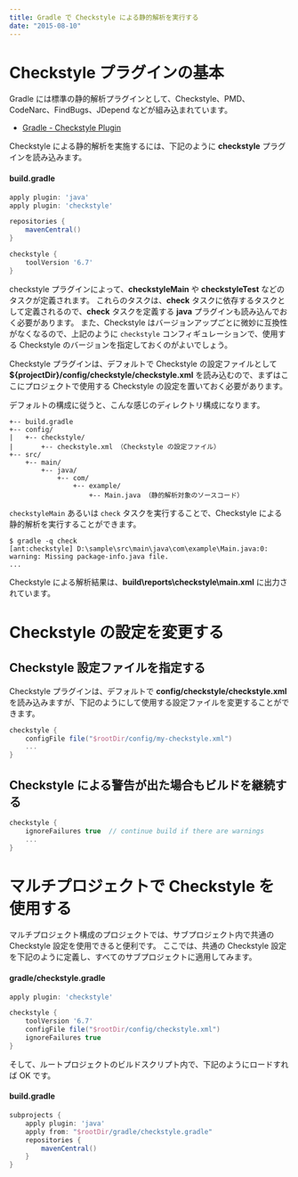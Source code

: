 ```yaml
---
title: Gradle で Checkstyle による静的解析を実行する
date: "2015-08-10"
---
```


Checkstyle プラグインの基本
====
Gradle には標準の静的解析プラグインとして、Checkstyle、PMD、CodeNarc、FindBugs、JDepend などが組み込まれています。

* [Gradle - Checkstyle Plugin](https://docs.gradle.org/current/userguide/checkstyle_plugin.html)

Checkstyle による静的解析を実施するには、下記のように **checkstyle** プラグインを読み込みます。


#### build.gradle
```groovy
apply plugin: 'java'
apply plugin: 'checkstyle'

repositories {
    mavenCentral()
}

checkstyle {
    toolVersion '6.7'
}
```

checkstyle プラグインによって、**checkstyleMain** や **checkstyleTest** などのタスクが定義されます。
これらのタスクは、**check** タスクに依存するタスクとして定義されるので、**check** タスクを定義する **java** プラグインも読み込んでおく必要があります。
また、Checkstyle はバージョンアップごとに微妙に互換性がなくなるので、上記のように `checkstyle` コンフィギュレーションで、使用する Checkstyle のバージョンを指定しておくのがよいでしょう。

Checkstyle プラグインは、デフォルトで Checkstyle の設定ファイルとして **${projectDir}/config/checkstyle/checkstyle.xml** を読み込むので、まずはここにプロジェクトで使用する Checkstyle の設定を置いておく必要があります。

デフォルトの構成に従うと、こんな感じのディレクトリ構成になります。

```
+-- build.gradle
+-- config/
|   +-- checkstyle/
|       +-- checkstyle.xml （Checkstyle の設定ファイル）
+-- src/
    +-- main/
        +-- java/
            +-- com/
                +-- example/
                    +-- Main.java （静的解析対象のソースコード）
```

`checkstyleMain` あるいは `check` タスクを実行することで、Checkstyle による静的解析を実行することができます。

```
$ gradle -q check
[ant:checkstyle] D:\sample\src\main\java\com\example\Main.java:0: warning: Missing package-info.java file.
...
```

Checkstyle による解析結果は、**build\reports\checkstyle\main.xml** に出力されています。


Checkstyle の設定を変更する
====

Checkstyle 設定ファイルを指定する
----
Checkstyle プラグインは、デフォルトで **config/checkstyle/checkstyle.xml** を読み込みますが、下記のようにして使用する設定ファイルを変更することができます。

```groovy
checkstyle {
    configFile file("$rootDir/config/my-checkstyle.xml")
    ...
}
```

Checkstyle による警告が出た場合もビルドを継続する
----
```groovy
checkstyle {
    ignoreFailures true  // continue build if there are warnings
    ...
}
```

マルチプロジェクトで Checkstyle を使用する
====
マルチプロジェクト構成のプロジェクトでは、サブプロジェクト内で共通の Checkstyle 設定を使用できると便利です。
ここでは、共通の Checkstyle 設定を下記のように定義し、すべてのサブプロジェクトに適用してみます。

#### gradle/checkstyle.gradle
```groovy
apply plugin: 'checkstyle'

checkstyle {
    toolVersion '6.7'
    configFile file("$rootDir/config/checkstyle.xml")
    ignoreFailures true
}
```

そして、ルートプロジェクトのビルドスクリプト内で、下記のようにロードすれば OK です。

#### build.gradle
```groovy
subprojects {
    apply plugin: 'java'
    apply from: "$rootDir/gradle/checkstyle.gradle"
    repositories {
        mavenCentral()
    }
}
```

